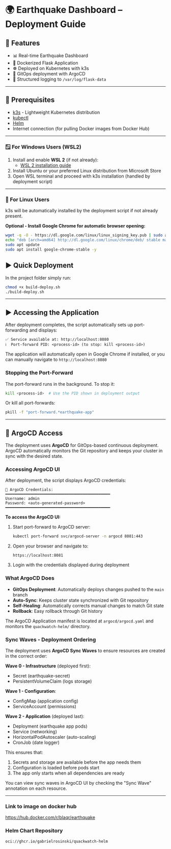 # 🌍 Earthquake Dashboard – Deployment Guide

## 🚀 Features
- 📊 Real-time Earthquake Dashboard
- 🐳 Dockerized Flask Application
- ☸️ Deployed on Kubernetes with k3s
- 🔄 GitOps deployment with ArgoCD
- 📁 Structured logging to `/var/log/flask-data`

---

## 🧰 Prerequisites
- [k3s](https://k3s.io/) - Lightweight Kubernetes distribution
- [kubectl](https://kubernetes.io/docs/tasks/tools/)
- [Helm](https://helm.sh/docs/intro/install/)
- Internet connection (for pulling Docker images from Docker Hub)

---

### 🪟 For Windows Users (WSL2)

1. Install and enable **WSL 2** (if not already):
   - [WSL 2 installation guide](https://learn.microsoft.com/en-us/windows/wsl/install)
2. Install Ubuntu or your preferred Linux distribution from Microsoft Store
3. Open WSL terminal and proceed with k3s installation (handled by deployment script)

---

### 🐧 For Linux Users

k3s will be automatically installed by the deployment script if not already present.

**Optional - Install Google Chrome for automatic browser opening:**
```bash
wget -q -O - https://dl.google.com/linux/linux_signing_key.pub | sudo apt-key add -
echo "deb [arch=amd64] http://dl.google.com/linux/chrome/deb/ stable main" | sudo tee /etc/apt/sources.list.d/google-chrome.list
sudo apt update
sudo apt install google-chrome-stable -y
```

## ▶️ Quick Deployment

In the project folder simply run:

```bash
chmod +x build-deploy.sh
./build-deploy.sh
```
---

## ▶️ Accessing the Application

After deployment completes, the script automatically sets up port-forwarding and displays:

```
✅ Service available at: http://localhost:8080
ℹ️  Port-forward PID: <process-id> (to stop: kill <process-id>)
```

The application will automatically open in Google Chrome if installed, or you can manually navigate to `http://localhost:8080`

### Stopping the Port-Forward

The port-forward runs in the background. To stop it:
```bash
kill <process-id>  # Use the PID shown in deployment output
```

Or kill all port-forwards:
```bash
pkill -f "port-forward.*earthquake-app"
```

---

## 🔐 ArgoCD Access

The deployment uses **ArgoCD** for GitOps-based continuous deployment. ArgoCD automatically monitors the Git repository and keeps your cluster in sync with the desired state.

### Accessing ArgoCD UI

After deployment, the script displays ArgoCD credentials:

```
🔐 ArgoCD Credentials:
━━━━━━━━━━━━━━━━━━━━━━━━━━━━━━━━━━━━━━━━━━━━━━
Username: admin
Password: <auto-generated-password>
━━━━━━━━━━━━━━━━━━━━━━━━━━━━━━━━━━━━━━━━━━━━━━
```

**To access the ArgoCD UI:**

1. Start port-forward to ArgoCD server:
   ```bash
   kubectl port-forward svc/argocd-server -n argocd 8081:443
   ```

2. Open your browser and navigate to:
   ```
   https://localhost:8081
   ```

3. Login with the credentials displayed during deployment

### What ArgoCD Does

- **GitOps Deployment**: Automatically deploys changes pushed to the `main` branch
- **Auto-Sync**: Keeps cluster state synchronized with Git repository
- **Self-Healing**: Automatically corrects manual changes to match Git state
- **Rollback**: Easy rollback through Git history

The ArgoCD Application manifest is located at `argocd/argocd.yaml` and monitors the `quackwatch-helm/` directory.

### Sync Waves - Deployment Ordering

The deployment uses **ArgoCD Sync Waves** to ensure resources are created in the correct order:

**Wave 0 - Infrastructure** (deployed first):
- Secret (earthquake-secret)
- PersistentVolumeClaim (logs storage)

**Wave 1 - Configuration**:
- ConfigMap (application config)
- ServiceAccount (permissions)

**Wave 2 - Application** (deployed last):
- Deployment (earthquake app pods)
- Service (networking)
- HorizontalPodAutoscaler (auto-scaling)
- CronJob (date logger)

This ensures that:
1. Secrets and storage are available before the app needs them
2. Configuration is loaded before pods start
3. The app only starts when all dependencies are ready

You can view sync waves in ArgoCD UI by checking the "Sync Wave" annotation on each resource.

---

### Link to image on docker hub
https://hub.docker.com/r/blaqr/earthquake

### Helm Chart Repository
```
oci://ghcr.io/gabrielrosinski/quackwatch-helm
```


